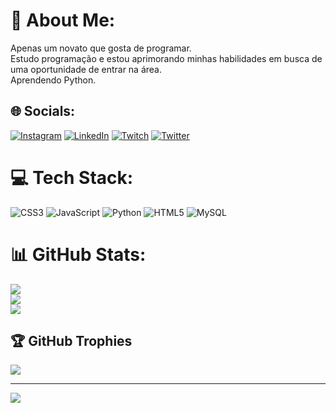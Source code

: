 # 💫 About Me:
Apenas um novato que gosta de programar.<br>Estudo programação e estou aprimorando minhas habilidades em busca de uma oportunidade de entrar na área.<br>Aprendendo Python.


## 🌐 Socials:
[![Instagram](https://img.shields.io/badge/Instagram-%23E4405F.svg?logo=Instagram&logoColor=white)](https://instagram.com/a_luigi99) [![LinkedIn](https://img.shields.io/badge/LinkedIn-%230077B5.svg?logo=linkedin&logoColor=white)](https://linkedin.com/in/andre-luigi-di-carlo) [![Twitch](https://img.shields.io/badge/Twitch-%239146FF.svg?logo=Twitch&logoColor=white)](https://twitch.tv/aluigi99) [![Twitter](https://img.shields.io/badge/Twitter-%231DA1F2.svg?logo=Twitter&logoColor=white)](https://twitter.com/a_luigi26) 

# 💻 Tech Stack:
![CSS3](https://img.shields.io/badge/css3-%231572B6.svg?style=for-the-badge&logo=css3&logoColor=white) ![JavaScript](https://img.shields.io/badge/javascript-%23323330.svg?style=for-the-badge&logo=javascript&logoColor=%23F7DF1E) ![Python](https://img.shields.io/badge/python-3670A0?style=for-the-badge&logo=python&logoColor=ffdd54) ![HTML5](https://img.shields.io/badge/html5-%23E34F26.svg?style=for-the-badge&logo=html5&logoColor=white) ![MySQL](https://img.shields.io/badge/mysql-%2300f.svg?style=for-the-badge&logo=mysql&logoColor=white)
# 📊 GitHub Stats:
![](https://github-readme-stats.vercel.app/api?username=andreluigi26&theme=dark&hide_border=false&include_all_commits=false&count_private=false)<br/>
![](https://github-readme-streak-stats.herokuapp.com/?user=andreluigi26&theme=dark&hide_border=false)<br/>
![](https://github-readme-stats.vercel.app/api/top-langs/?username=andreluigi26&theme=dark&hide_border=false&include_all_commits=false&count_private=false&layout=compact)

## 🏆 GitHub Trophies
![](https://github-profile-trophy.vercel.app/?username=andreluigi26&theme=radical&no-frame=false&no-bg=true&margin-w=4)

---
[![](https://visitcount.itsvg.in/api?id=andreluigi26&icon=0&color=0)](https://visitcount.itsvg.in)

<!-- Proudly created with GPRM ( https://gprm.itsvg.in ) -->
